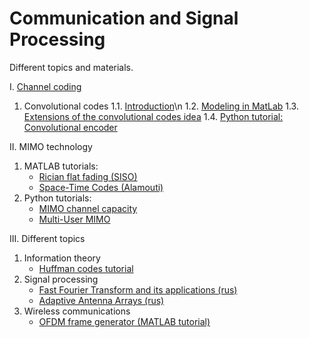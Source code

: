 # Communication and Signal Processing 

Different topics and materials. 

I. [Channel coding](https://github.com/kirlf/CSP/tree/master/FEC)

1. Convolutional codes
    1.1. [Introduction](https://github.com/kirlf/CSP/blob/master/FEC/Convolutional%20codes%20intro.md)\n
    1.2. [Modeling in MatLab](https://github.com/kirlf/CSP/blob/master/FEC/Convolutional%20codes%20modeling.md)
    1.3. [Extensions of the convolutional codes idea](https://github.com/kirlf/CSP/blob/master/FEC/Conv%20codes%20idea%20extensions.md)
    1.4. [Python tutorial: Convolutional encoder](https://nbviewer.jupyter.org/format/slides/gist/kirlf/a70a3e65b24c1c80db5874b7d4c0f184#/)

II. MIMO technology
1. MATLAB tutorials:
    * [Rician flat fading (SISO)](https://nbviewer.jupyter.org/gist/kirlf/4328eb389b3ddc9a0c350eaed468f870)
    * [Space-Time Codes (Alamouti)](https://nbviewer.jupyter.org/gist/kirlf/9587c6859db08e5e813b0650f97c7344)
2. Python tutorials:
    * [MIMO channel capacity](https://nbviewer.jupyter.org/gist/kirlf/84bf4b04bed6af648c34316ee178d3ea)
    * [Multi-User MIMO](https://nbviewer.jupyter.org/gist/kirlf/08e5d74cbd80d8b51f7554c344a33d60)

III. Different topics
1. Information theory
    * [Huffman codes tutorial](https://nbviewer.jupyter.org/format/slides/gist/kirlf/622edd619c29e6374c124a2914a242ea#/)
2. Signal processing
    * [Fast Fourier Transform and its applications (rus)](https://nbviewer.jupyter.org/gist/kirlf/71a2e16e406cd8ccff983bfd55a97a84)
    * [Adaptive Antenna Arrays (rus)](https://nbviewer.jupyter.org/gist/kirlf/1b70de0ef1b9cdf3c00c317920e8d252)
3. Wireless communications
    * [OFDM frame generator (MATLAB tutorial)](https://github.com/kirlf/CSP/tree/master/Different/OFDM)
